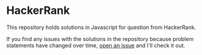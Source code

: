 # HackerRank

This repository holds solutions in Javascript for question from HackerRank.

If you find any issues with the solutions in the repository because problem statements have changed over time, [open an issue](https://github.com/huytran0605/hackerrank/issues) and I'll check it out.